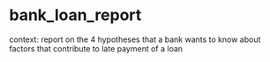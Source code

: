 # bank_loan_report
context: report on the 4 hypotheses that a bank wants to know about factors that contribute to late payment of a loan
